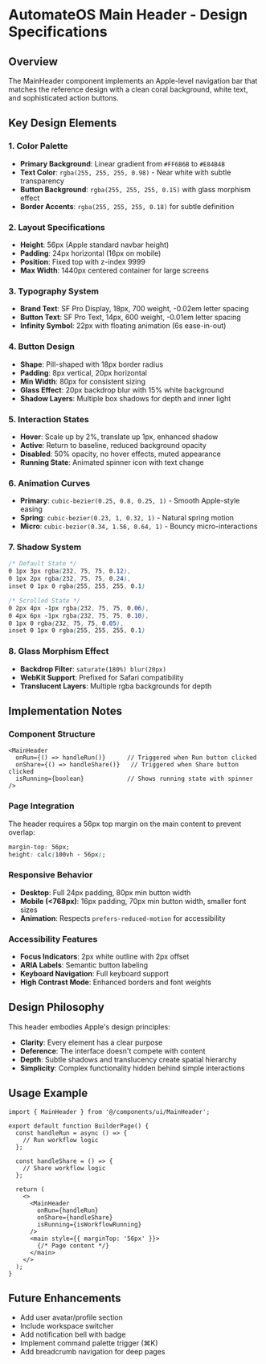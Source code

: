 # AutomateOS Main Header - Design Specifications

## Overview
The MainHeader component implements an Apple-level navigation bar that matches the reference design with a clean coral background, white text, and sophisticated action buttons.

## Key Design Elements

### 1. Color Palette
- **Primary Background**: Linear gradient from `#FF6B6B` to `#E84B4B`
- **Text Color**: `rgba(255, 255, 255, 0.98)` - Near white with subtle transparency
- **Button Background**: `rgba(255, 255, 255, 0.15)` with glass morphism effect
- **Border Accents**: `rgba(255, 255, 255, 0.18)` for subtle definition

### 2. Layout Specifications
- **Height**: 56px (Apple standard navbar height)
- **Padding**: 24px horizontal (16px on mobile)
- **Position**: Fixed top with z-index 9999
- **Max Width**: 1440px centered container for large screens

### 3. Typography System
- **Brand Text**: SF Pro Display, 18px, 700 weight, -0.02em letter spacing
- **Button Text**: SF Pro Text, 14px, 600 weight, -0.01em letter spacing
- **Infinity Symbol**: 22px with floating animation (6s ease-in-out)

### 4. Button Design
- **Shape**: Pill-shaped with 18px border radius
- **Padding**: 8px vertical, 20px horizontal
- **Min Width**: 80px for consistent sizing
- **Glass Effect**: 20px backdrop blur with 15% white background
- **Shadow Layers**: Multiple box shadows for depth and inner light

### 5. Interaction States
- **Hover**: Scale up by 2%, translate up 1px, enhanced shadow
- **Active**: Return to baseline, reduced background opacity
- **Disabled**: 50% opacity, no hover effects, muted appearance
- **Running State**: Animated spinner icon with text change

### 6. Animation Curves
- **Primary**: `cubic-bezier(0.25, 0.8, 0.25, 1)` - Smooth Apple-style easing
- **Spring**: `cubic-bezier(0.23, 1, 0.32, 1)` - Natural spring motion
- **Micro**: `cubic-bezier(0.34, 1.56, 0.64, 1)` - Bouncy micro-interactions

### 7. Shadow System
```css
/* Default State */
0 1px 3px rgba(232, 75, 75, 0.12),
0 1px 2px rgba(232, 75, 75, 0.24),
inset 0 1px 0 rgba(255, 255, 255, 0.1)

/* Scrolled State */
0 2px 4px -1px rgba(232, 75, 75, 0.06),
0 4px 6px -1px rgba(232, 75, 75, 0.10),
0 1px 0 rgba(232, 75, 75, 0.05),
inset 0 1px 0 rgba(255, 255, 255, 0.1)
```

### 8. Glass Morphism Effect
- **Backdrop Filter**: `saturate(180%) blur(20px)`
- **WebKit Support**: Prefixed for Safari compatibility
- **Translucent Layers**: Multiple rgba backgrounds for depth

## Implementation Notes

### Component Structure
```tsx
<MainHeader
  onRun={() => handleRun()}      // Triggered when Run button clicked
  onShare={() => handleShare()}   // Triggered when Share button clicked
  isRunning={boolean}            // Shows running state with spinner
/>
```

### Page Integration
The header requires a 56px top margin on the main content to prevent overlap:
```css
margin-top: 56px;
height: calc(100vh - 56px);
```

### Responsive Behavior
- **Desktop**: Full 24px padding, 80px min button width
- **Mobile (<768px)**: 16px padding, 70px min button width, smaller font sizes
- **Animation**: Respects `prefers-reduced-motion` for accessibility

### Accessibility Features
- **Focus Indicators**: 2px white outline with 2px offset
- **ARIA Labels**: Semantic button labeling
- **Keyboard Navigation**: Full keyboard support
- **High Contrast Mode**: Enhanced borders and font weights

## Design Philosophy
This header embodies Apple's design principles:
- **Clarity**: Every element has a clear purpose
- **Deference**: The interface doesn't compete with content
- **Depth**: Subtle shadows and translucency create spatial hierarchy
- **Simplicity**: Complex functionality hidden behind simple interactions

## Usage Example
```tsx
import { MainHeader } from '@/components/ui/MainHeader';

export default function BuilderPage() {
  const handleRun = async () => {
    // Run workflow logic
  };

  const handleShare = () => {
    // Share workflow logic
  };

  return (
    <>
      <MainHeader
        onRun={handleRun}
        onShare={handleShare}
        isRunning={isWorkflowRunning}
      />
      <main style={{ marginTop: '56px' }}>
        {/* Page content */}
      </main>
    </>
  );
}
```

## Future Enhancements
- Add user avatar/profile section
- Include workspace switcher
- Add notification bell with badge
- Implement command palette trigger (⌘K)
- Add breadcrumb navigation for deep pages
